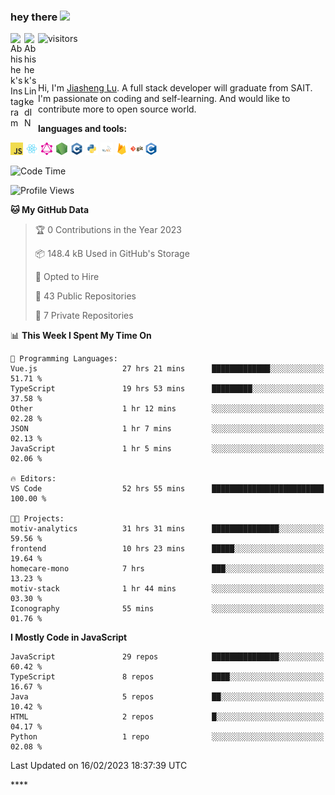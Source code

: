 ### hey there <img src="https://media.giphy.com/media/hvRJCLFzcasrR4ia7z/giphy.gif" width="25px">
<a href="https://www.instagram.com/jiashengluljs/">
  <img align="left" alt="Abhishek's Instagram" width="22px" src="https://raw.githubusercontent.com/hussainweb/hussainweb/main/icons/instagram.png" />
</a>
<a href="https://www.linkedin.com/in/jiashenglujob/">
  <img align="left" alt="Abhishek's LinkedIN" width="22px" src="https://raw.githubusercontent.com/peterthehan/peterthehan/master/assets/linkedin.svg" />
</a>

![visitors](https://visitor-badge.glitch.me/badge?page_id=jonsnowljs.visitor-badge&left_color=green&right_color=red)

<br />
<br />

Hi, I'm [Jiasheng Lu](https://jonsnowljs.github.io/portfolio/). A full stack developer will graduate from SAIT. I'm passionate on coding and self-learning. And would like to contribute more to open source world.

**languages and tools:**  

<code><img height="20" src="https://raw.githubusercontent.com/github/explore/80688e429a7d4ef2fca1e82350fe8e3517d3494d/topics/javascript/javascript.png"></code>
<code><img height="20" src="https://raw.githubusercontent.com/github/explore/80688e429a7d4ef2fca1e82350fe8e3517d3494d/topics/react/react.png"></code>
<code><img height="20" src="https://raw.githubusercontent.com/github/explore/5c058a388828bb5fde0bcafd4bc867b5bb3f26f3/topics/graphql/graphql.png"></code>
<code><img height="20" src="https://raw.githubusercontent.com/github/explore/80688e429a7d4ef2fca1e82350fe8e3517d3494d/topics/nodejs/nodejs.png"></code>
<code><img height="20" src="https://raw.githubusercontent.com/github/explore/80688e429a7d4ef2fca1e82350fe8e3517d3494d/topics/cpp/cpp.png"></code>
<code><img height="20" src="https://raw.githubusercontent.com/github/explore/80688e429a7d4ef2fca1e82350fe8e3517d3494d/topics/python/python.png"></code>
<code><img height="20" src="https://raw.githubusercontent.com/github/explore/80688e429a7d4ef2fca1e82350fe8e3517d3494d/topics/mysql/mysql.png"></code>
<code><img height="20" src="https://raw.githubusercontent.com/github/explore/80688e429a7d4ef2fca1e82350fe8e3517d3494d/topics/firebase/firebase.png"></code>
<code><img height="20" src="https://raw.githubusercontent.com/github/explore/80688e429a7d4ef2fca1e82350fe8e3517d3494d/topics/git/git.png"></code>
<code><img height="20" src="https://github.com/jonsnowljs/portfolio/blob/master/src/assets/img/skill/c.svg"></code>


<!--START_SECTION:waka-->
![Code Time](http://img.shields.io/badge/Code%20Time-1%2C616%20hrs%2049%20mins-blue)

![Profile Views](http://img.shields.io/badge/Profile%20Views-0-blue)

**🐱 My GitHub Data** 

> 🏆 0 Contributions in the Year 2023
 > 
> 📦 148.4 kB Used in GitHub's Storage 
 > 
> 💼 Opted to Hire
 > 
> 📜 43 Public Repositories 
 > 
> 🔑 7 Private Repositories  
 > 
📊 **This Week I Spent My Time On** 

```text
💬 Programming Languages: 
Vue.js                   27 hrs 21 mins      █████████████░░░░░░░░░░░░   51.71 % 
TypeScript               19 hrs 53 mins      █████████░░░░░░░░░░░░░░░░   37.58 % 
Other                    1 hr 12 mins        ░░░░░░░░░░░░░░░░░░░░░░░░░   02.28 % 
JSON                     1 hr 7 mins         ░░░░░░░░░░░░░░░░░░░░░░░░░   02.13 % 
JavaScript               1 hr 5 mins         ░░░░░░░░░░░░░░░░░░░░░░░░░   02.06 % 

🔥 Editors: 
VS Code                  52 hrs 55 mins      █████████████████████████   100.00 % 

🐱‍💻 Projects: 
motiv-analytics          31 hrs 31 mins      ███████████████░░░░░░░░░░   59.56 % 
frontend                 10 hrs 23 mins      █████░░░░░░░░░░░░░░░░░░░░   19.64 % 
homecare-mono            7 hrs               ███░░░░░░░░░░░░░░░░░░░░░░   13.23 % 
motiv-stack              1 hr 44 mins        ░░░░░░░░░░░░░░░░░░░░░░░░░   03.30 % 
Iconography              55 mins             ░░░░░░░░░░░░░░░░░░░░░░░░░   01.76 % 

```

**I Mostly Code in JavaScript** 

```text
JavaScript               29 repos            ███████████████░░░░░░░░░░   60.42 % 
TypeScript               8 repos             ████░░░░░░░░░░░░░░░░░░░░░   16.67 % 
Java                     5 repos             ██░░░░░░░░░░░░░░░░░░░░░░░   10.42 % 
HTML                     2 repos             █░░░░░░░░░░░░░░░░░░░░░░░░   04.17 % 
Python                   1 repo              ░░░░░░░░░░░░░░░░░░░░░░░░░   02.08 % 

```



 Last Updated on 16/02/2023 18:37:39 UTC
<!--END_SECTION:waka-->****
